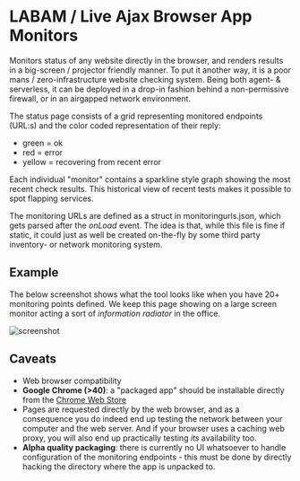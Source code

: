 LABAM / Live Ajax Browser App Monitors
======================================

Monitors status of any website directly in the browser, and renders results in a big-screen / projector friendly manner. To put it another way, it is a poor mans / zero-infrastructure website checking system. Being both agent- & serverless, it can be deployed in a drop-in fashion behind a non-permissive firewall, or in an airgapped network environment.

The status page consists of a grid representing monitored endpoints (URL:s) and the color coded representation of their reply:

* green = ok
* red = error
* yellow = recovering from recent error

Each individual "monitor" contains a sparkline style graph showing the most recent check results. This historical view of recent tests makes it possible to spot flapping services.

The monitoring URLs are defined as a struct in monitoringurls.json, which gets parsed after the *onLoad* event. The idea is that, while this file is fine if static, it could just as well be created on-the-fly by some third party inventory- or network monitoring system.

Example
-------

The below screenshot shows what the tool looks like when you have 20+ monitoring points defined. We keep this page showing on a large screen monitor acting a sort of *information radiator* in the office.

![screenshot](https://raw.github.com/cbrunnkvist/LABAM/docs/sample-screenshot.png)

Caveats
-------

* Web browser compatibility
 * __Google Chrome (>40)__: a "packaged app" should be installable directly from the [Chrome Web Store][1]
* Pages are requested directly by the web browser, and as a consequence you do indeed end up testing the network between your computer and the web server. And if your browser uses a caching web proxy, you will also end up practically testing _its_ availability too.
* __Alpha quality packaging__: there is currently no UI whatsoever to handle configuration of the monitoring endpoints - this must be done by directly hacking the directory where the app is unpacked to.

[1]: https://chrome.google.com/webstore/apps
